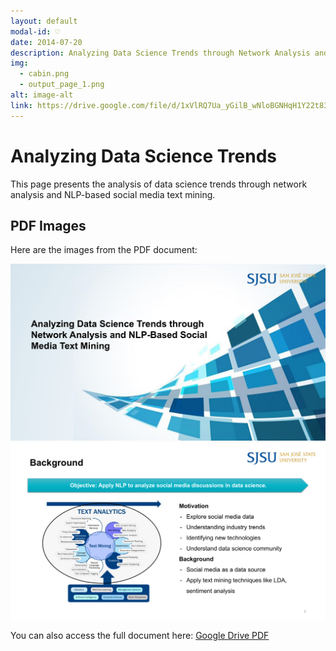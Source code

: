 ```yaml
---
layout: default
modal-id: ♡
date: 2014-07-20
description: Analyzing Data Science Trends through Network Analysis and NLP-Based Social Media Text Mining
img: 
  - cabin.png
  - output_page_1.png
alt: image-alt
link: https://drive.google.com/file/d/1xVlRQ7Ua_yGilB_wNloBGNHqH1Y22t83/view?usp=sharing
---
```


# Analyzing Data Science Trends

This page presents the analysis of data science trends through network analysis and NLP-based social media text mining.

## PDF Images

Here are the images from the PDF document:

![Page 1](https://github.com/zikkkiii/zikkkiii.github.io/raw/main/_posts/pdf_images/output_page_1.png)
![Page 2](https://github.com/zikkkiii/zikkkiii.github.io/raw/main/_posts/pdf_images/output_page_2.png)

You can also access the full document here: [Google Drive PDF](https://drive.google.com/file/d/1xVlRQ7Ua_yGilB_wNloBGNHqH1Y22t83/view?usp=sharing)

